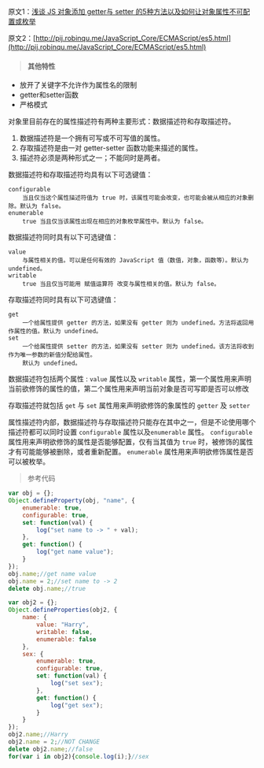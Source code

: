 原文1：[浅谈 JS 对象添加 getter与 setter 的5种方法以及如何让对象属性不可配置或枚举](https://segmentfault.com/a/1190000003882976)

原文2：[http://pij.robinqu.me/JavaScript_Core/ECMAScript/es5.html](http://pij.robinqu.me/JavaScript_Core/ECMAScript/es5.html)

>#### 其他特性

* 放开了关键字不允许作为属性名的限制
* getter和setter函数
* 严格模式

对象里目前存在的属性描述符有两种主要形式：数据描述符和存取描述符。

1. 数据描述符是一个拥有可写或不可写值的属性。
2. 存取描述符是由一对 getter-setter 函数功能来描述的属性。
3. 描述符必须是两种形式之一；不能同时是两者。

数据描述符和存取描述符均具有以下可选键值：

```
configurable
    当且仅当这个属性描述符值为 true 时，该属性可能会改变，也可能会被从相应的对象删除。默认为 false。
enumerable 
    true 当且仅当该属性出现在相应的对象枚举属性中。默认为 false。
```

数据描述符同时具有以下可选键值：

```
value 
    与属性相关的值。可以是任何有效的 JavaScript 值（数值，对象，函数等）。默认为 undefined。
writable 
    true 当且仅当可能用 赋值运算符 改变与属性相关的值。默认为 false。
```

存取描述符同时具有以下可选键值：

```
get 
    一个给属性提供 getter 的方法，如果没有 getter 则为 undefined。方法将返回用作属性的值。默认为 undefined。
set
    一个给属性提供 setter 的方法，如果没有 setter 则为 undefined。该方法将收到作为唯一参数的新值分配给属性。
    默认为 undefined。
```

数据描述符包括两个属性 : `value` 属性以及 `writable` 属性，第一个属性用来声明当前欲修饰的属性的值，第二个属性用来声明当前对象是否可写即是否可以修改

存取描述符就包括 `get` 与 `set` 属性用来声明欲修饰的象属性的 `getter` 及 `setter`

属性描述符内部，数据描述符与存取描述符只能存在其中之一，但是不论使用哪个描述符都可以同时设置 `configurable` 属性以及`enumerable` 属性。
`configurable` 属性用来声明欲修饰的属性是否能够配置，仅有当其值为 `true` 时，被修饰的属性才有可能能够被删除，或者重新配置。
`enumerable` 属性用来声明欲修饰属性是否可以被枚举。

> 参考代码

```javascript
var obj = {};
Object.defineProperty(obj, "name", {
	enumerable: true,
	configurable: true,
	set: function(val) {
		log("set name to -> " + val);
	},
	get: function() {
		log("get name value");
	}
});
obj.name;//get name value
obj.name = 2;//set name to -> 2
delete obj.name;//true

var obj2 = {};
Object.defineProperties(obj2, {
	name: {
		value: "Harry",
		writable: false,
        enumerable: false
	},
	sex: {
		enumerable: true,
		configurable: true,
		set: function(val) {
			log("set sex");
		},
		get: function() {
			log("get sex");
		}
	}
});
obj2.name;//Harry
obj2.name = 2;//NOT CHANGE
delete obj2.name;//false
for(var i in obj2){console.log(i);}//sex
```